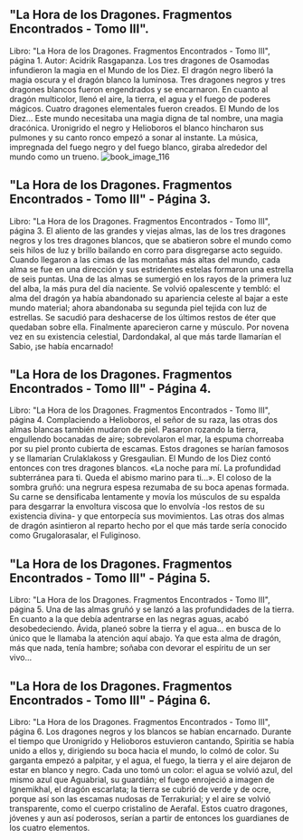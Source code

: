 ## "La Hora de los Dragones. Fragmentos Encontrados - Tomo III".
Libro: "La Hora de los Dragones. Fragmentos Encontrados - Tomo III", página 1.
Autor: Acidrik Rasgapanza.
Los tres dragones de Osamodas infundieron la magia en el Mundo de los Diez. El dragón negro liberó la magia oscura y el dragón blanco la luminosa. Tres dragones negros y tres dragones blancos fueron engendrados y se encarnaron.
En cuanto al dragón multicolor, llenó el aire, la tierra, el agua y el fuego de poderes mágicos. Cuatro dragones elementales fueron creados.
El Mundo de los Diez... Este mundo necesitaba una magia digna de tal nombre, una magia dracónica. Uronigrido el negro y Helioboros el blanco hincharon sus pulmones y su canto ronco empezó a sonar al instante. La música, impregnada del fuego negro y del fuego blanco, giraba alrededor del mundo como un trueno.
![book_image_116](https://media.discordapp.net/attachments/1105643336989159555/1105647518412455946/116.jpg)

## "La Hora de los Dragones. Fragmentos Encontrados - Tomo III" - Página 3.
Libro: "La Hora de los Dragones. Fragmentos Encontrados - Tomo III", página 3.
El aliento de las grandes y viejas almas, las de los tres dragones negros y los tres dragones blancos, que se abatieron sobre el mundo como seis hilos de luz y brillo bailando en corro para disgregarse acto seguido. Cuando llegaron a las cimas de las montañas más altas del mundo, cada alma se fue en una dirección y sus estridentes estelas formaron una estrella de seis puntas.
Una de las almas se sumergió en los rayos de la primera luz del alba, la más pura del día naciente. Se volvió opalescente y tembló: el alma del dragón ya había abandonado su apariencia celeste al bajar a este mundo material; ahora abandonaba su segunda piel tejida con luz de estrellas. Se sacudió para deshacerse de los últimos restos de éter que quedaban sobre ella. Finalmente aparecieron carne y músculo. Por novena vez en su existencia celestial, Dardondakal, al que más tarde llamarían el Sabio, ¡se había encarnado!

## "La Hora de los Dragones. Fragmentos Encontrados - Tomo III" - Página 4.
Libro: "La Hora de los Dragones. Fragmentos Encontrados - Tomo III", página 4.
Complaciendo a Helioboros, el señor de su raza, las otras dos almas blancas también mudaron de piel. Pasaron rozando la tierra, engullendo bocanadas de aire; sobrevolaron el mar, la espuma chorreaba por su piel pronto cubierta de escamas. Estos dragones se harían famosos y se llamarían Crulaklakoss y Gresgaulian. El Mundo de los Diez contó entonces con tres dragones blancos.
«La noche para mí. La profundidad subterránea para ti. Queda el abismo marino para ti...». El coloso de la sombra gruñó: una negrura espesa rezumaba de su boca apenas formada. Su carne se densificaba lentamente y movía los músculos de su espalda para desgarrar la envoltura viscosa que lo envolvía -los restos de su existencia divina- y que entorpecía sus movimientos. Las otras dos almas de dragón asintieron al reparto hecho por el que más tarde sería conocido como Grugalorasalar, el Fuliginoso.

## "La Hora de los Dragones. Fragmentos Encontrados - Tomo III" - Página 5.
Libro: "La Hora de los Dragones. Fragmentos Encontrados - Tomo III", página 5.
Una de las almas gruñó y se lanzó a las profundidades de la tierra. En cuanto a la que debía adentrarse en las negras aguas, acabó desobedeciendo. Ávida, planeó sobre la tierra y el agua... en busca de lo único que le llamaba la atención aquí abajo. Ya que esta alma de dragón, más que nada, tenía hambre; soñaba con devorar el espíritu de un ser vivo...

## "La Hora de los Dragones. Fragmentos Encontrados - Tomo III" - Página 6.
Libro: "La Hora de los Dragones. Fragmentos Encontrados - Tomo III", página 6.
Los dragones negros y los blancos se habían encarnado. Durante el tiempo que Uronigrido y Helioboros estuvieron cantando, Spiritia se había unido a ellos y, dirigiendo su boca hacia el mundo, lo colmó de color.
Su garganta empezó a palpitar, y el agua, el fuego, la tierra y el aire dejaron de estar en blanco y negro. Cada uno tomó un color: el agua se volvió azul, del mismo azul que Aguabrial, su guardián; el fuego enrojeció a imagen de Ignemikhal, el dragón escarlata; la tierra se cubrió de verde y de ocre, porque así son las escamas nudosas de Terrakurial; y el aire se volvió transparente, como el cuerpo cristalino de Aerafal.
Estos cuatro dragones, jóvenes y aun así poderosos, serían a partir de entonces los guardianes de los cuatro elementos.